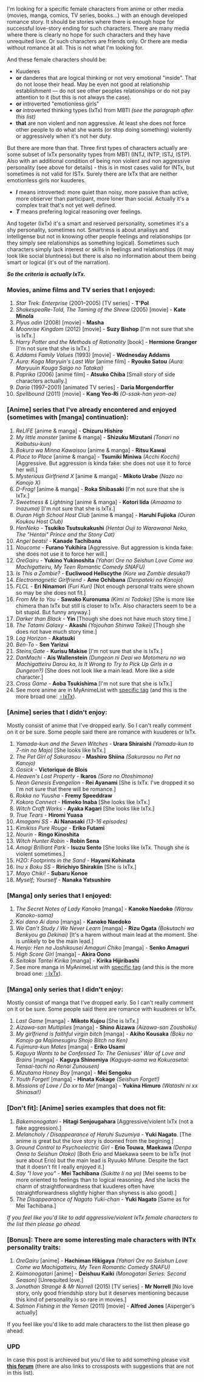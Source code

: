 I'm looking for a specific female characters from anime or other media (movies, manga, comics, TV series, books...) with an enough developed romance story. It should be stories where there is enough hope for successful love-story ending for such characters. There are many media where there is clearly no hope for such characters and they have unrequited love. Or such characters are friends only. Or there are media without romance at all. This is not what I'm looking for.

And these female characters should be:

- Kuuderes
- **or** danderes that are logical thinking or not very emotional "inside". That do not loose their head. May be even not good at relationship establishment — do not see other peoples relationships or do not pay attention to it (but this is not always the case).
- **or** introverted "emotionless girls"
- **or** introverted thinking types (IxTx) from MBTI *(see the paragraph after this list)*
- **that** are non violent and non aggressive. At least she does not force other people to do what she wants (or stop doing something​) violently or aggressively when it's not her duty.

But there are more than that. Three first types of characters actually are some subset of IxTx personality types from MBTI (INTJ, INTP, ISTJ, ISTP). Also with an additional condition of being non violent and non aggressive personality (see above for details) - this is in most cases valid for INTx, but sometimes is not valid for ISTx. Surely there are IxTx that are neither emotionless girls nor kuuderes.

- ***I*** means introverted: more quiet than noisy, more passive than active, more observer than participant, more loner than social. Actually it's a complex trait that's not yet well defined.
- ***T*** means prefering logical reasoning over feelings.

And togeter (IxTx) it's a smart and reserved personality, sometimes it's a shy personality, sometimes not. Smartness is about analisys and intelligense but not in knowing other people feelings and relationships (or they simply see relationships as something logical). Sometimes such characters simply lack interest or skills in feelings and relationships (it may look like social bluntness) but there is also no information about them being smart or logical (it's out of the narration).

***So the criteria is actually IxTx.***

### Movies, anime films and TV series that I enjoyed:

1. *Star Trek: Enterprise* (2001–2005) [TV series] - **T'Pol**
2. *ShakespeaRe-Told, The Taming of the Shrew* (2005) [movie] - **Kate Minola**
3. *Plyus odin* (2008) [movie] - **Masha**
4. *Moonrise Kingdom* (2012) [movie] - **Suzy Bishop** [I'm not sure that she is IxTx.]
5. *Harry Potter and the Methods of Rationality* [book] - **Hermione Granger** [I'm not sure that she is IxTx.]
6. *Addams Family Values* (1993) [movie] - **Wednesday Addams**
7. *Aura: Koga Maryuin's Last War* [anime film] - **Ryouko Satou** *(Aura: Maryuuin Kouga Saigo no Tatakai)*
8. *Paprika* (2006) [anime film] - **Atsuko Chiba** [Small story of side characters actually.]
9. *Daria* (1997–2001) [animated TV series] - **Daria Morgendorffer**
10. *Spellbound* (2011) [movie] - **Kang Yeo-Ri** *(O-ssak-han yeon-ae)*

### [Anime] series that I've already encontered and enjoyed (sometimes with [manga] continuation):

1. *ReLIFE* [anime & manga] - **Chizuru Hishiro**
2. *My little monster* [anime & manga] - **Shizuku Mizutani** *(Tonari no Kaibutsu-kun)*
3. *Bokura wa Minna Kawaisou* [anime & manga] - **Ritsu Kawai**
4. *Place to Place* [anime & manga] - **Tsumiki Miniwa** *(Acchi Kocchi)* [Aggressive. But aggression is kinda fake: she does not use it to force her will.]
5. *Mysterious Girlfriend X* [anime & manga] - **Mikoto Urabe** *(Nazo no Kanojo X)*
6. *D-Frag!* [anime & manga] - **Roka Shibasaki** [I'm not sure that she is IxTx.]
7. *Sweetness & Lightning* [anime & manga] - **Kotori Iida** *(Amaama to Inazuma)* [I'm not sure that she is IxTx.]
8. *Ouran High School Host Club* [anime & manga] - **Haruhi Fujioka** *(Ouran Koukou Host Club)*
9. *HenNeko* - **Tsukiko Tsutsukakushi** *(Hentai Ouji to Warawanai Neko, The "Hentai" Prince and the Stony Cat)*
10. *Angel beats!* - **Kanade Tachibana**
11. *Noucome* - **Furano Yukihira** [Aggressive. But aggression is kinda fake: she does not use it to force her will.]
12. *OreGairu* - **Yukino Yukinoshita** *(Yahari Ore no Seishun Love Come wa Machigatteiru, My Teen Romantic Comedy SNAFU)*  
13. *Is This a Zombie?* - **Eucliwood Hellscythe** *(Kore wa Zombie desuka?)*
14. *Electromagnetic Girlfriend* - **Ame Ochibana** *(Denpateki na Kanojo)*
15. *FLCL* - **Eri Ninamori** *(Furi Kuri)* [Not enough personal traits were shown so may be she does not fit.]
16. *From Me to You* - **Sawako Kuronuma** *(Kimi ni Todoke)* [She is more like chimera than IxTx but still is closer to IxTx. Also characters seem to be a bit stupid. But funny anyway.]
17. *Darker than Black* - **Yin** [Though she does not have much story time.]
18. *The Tatami Galaxy* - **Akashi** *(Yojouhan Shinwa Taikei)* [Though she does not have much story time.]
19. *Log Horizon* - **Akatsuki**
20. *Ben-To* - **Sen Yarizui**
21. *Steins;Gate* - **Kurisu Makise** [I'm not sure that she is IxTx.]
22. *DanMachi* - **Ais Wallenstein** *(Dungeon ni Deai wo Motomeru no wa Machigatteiru Darou ka, Is It Wrong to Try to Pick Up Girls in a Dungeon?)* [She does not look like a main lead. More like a side character.]
23. *Cross Game* - **Aoba Tsukishima** [I'm not sure that she is IxTx.]
24. See more anime are in MyAnimeList with [specific tag](https://myanimelist.net/animelist/kiwi0fruit?status=7&tag=2list) (and this is the more broad one: [♀IxTx](https://myanimelist.net/animelist/kiwi0fruit?status=7&tag=%E2%99%80IxTx)).

### [Anime] series that I didn't enjoy:

Mostly consist of anime that I've dropped early. So I can't really comment on it or be sure. Some people said there are romance with kuuderes or IxTx.

1. *Yamada-kun and the Seven Witches* - **Urara Shiraishi** *(Yamada-kun to 7-nin no Majo)* [She looks like IxTx.]
2. *The Pet Girl of Sakurasou* - **Mashiro Shiina** *(Sakurasou no Pet na Kanojo)*
3. *Gosick* - **Victorique de Blois**
4. *Heaven's Lost Property* - **Ikaros** *(Sora no Otoshimono)*
5. *Neon Genesis Evangelion* - **Rei Ayanami** [She is IxTx. I've dropped it so I'm not sure that there will be romance.]
6. *Rokka no Yuusha* - **Fremy Speeddraw**
7. *Kokoro Connect* - **Himeko Inaba** [She looks like IxTx.]
8. *Witch Craft Works* - **Ayaka Kagari** [She looks like IxTx.]
9. *True Tears* - **Hiromi Yuasa**
10. *Amagami SS* - **Ai Nanasaki** *(13-16 episodes)*
11. *Kimikiss Pure Rouge* - **Eriko Futami**
12. *Nourin* - **Ringo Kinoshita**
13. *Witch Hunter Robin* - **Robin Sena**
14. *Amagi Brilliant Park* - **Isuzu Sento** [She looks like IxTx. Though she is violent sometimes.]
15. *H2O: Footprints in the Sand* - **Hayami Kohinata**
16. *Inu x Boku SS* - **Ririchiyo Shirakiin** [She is IxTx.]
17. *Mayo Chiki!* - **Subaru Konoe**
18. *Myself; Yourself* - **Nanaka Yatsushiro**

### [Manga] only series that I enjoyed:

1. *The Secret Notes of Lady Kanoko* [manga] - **Kanoko Naedoko** *(Warau Kanoko-sama)*
2. *Koi dano Ai dano* [manga] - **Kanoko Naedoko**
3. *We Can't Study / We Never Learn* [manga] - **Rizu Ogata** *(Bokutachi wa Benkyou ga Dekinai)* [It's a harem without main lead at the moment. She is unlikely to be the main lead.]
4. *Henjo: Hen na Joshikousei Amaguri Chiko* [manga] - **Senko Amaguri**
5. *High Score Girl* [manga] - **Akira Oono**
6. *Seitokai Tantei Kirika* [manga] - **Kirika Hijiribashi**
7. See more manga in MyAnimeList with [specific tag](https://myanimelist.net/mangalist/kiwi0fruit?status=7&tag=2list) (and this is the more broad one: [♀IxTx](https://myanimelist.net/mangalist/kiwi0fruit?status=7&tag=%E2%99%80IxTx)).

### [Manga] only series that I didn't enjoy:

Mostly consist of manga that I've dropped early. So I can't really comment on it or be sure. Some people said there are romance with kuuderes or IxTx.

1. *Last Game* [manga] - **Mikoto Kujou** [She is IxTx.]
2. *Aizawa-san Multiplies* [manga] - **Shino Aizawa** *(Aizawa-san Zoushoku)*
3. *My girlfriend is faithful virgin bitch* [manga] - **Akiho Kousaka** *(Boku no Kanojo ga Majimesugiru Shojo Bitch na Ken)*
4. *Fujimura-kun Mates* [manga] - **Eriko Usami**
5. *Kaguya Wants to be Confessed To: The Geniuses' War of Love and Brains* [manga] - **Kaguya Shinomiya** *(Kaguya-sama wa Kokurasetai: Tensai-tachi no Renai Zunousen)*
6. *Mizutama Honey Boy* [manga] - **Mei Sengoku**
7. *Youth Forget!* [manga] - **Hinata Kokage** *(Seishun Forget!)*
8. *Missions of Love / Do xx to Me!* [manga] - **Yukina Himuro** *(Watashi ni xx Shinasai!)*

### [Don't fit]: [Anime] series examples that does not fit:

1. *Bakemonogatari* - **Hitagi Senjougahara** [Aggressive/violent IxTx (not a fake aggression).]
2. *Melancholy / Disappearance of Haruhi Suzumiya* - **Yuki Nagato**. [The anime is great but the love story is doomed from the begining.]
3. *Ground Control to Psychoelectric Girl* - **Erio Touwa**, **Maekawa** *(Denpa Onna to Seishun Otoko)* [Both Erio and Maekawa seem to be IxTx (not sure about Erio) but the main lead is Ryuuko Mifune. Despite the fact that it doesn't fit I really enjoyed it.]
4. *Say "I love you"* - **Mei Tachibana** *(Sukitte Ii na yo)* [Mei seems to be more oriented to feelings than to logical reasoning. And she lacks the charm of straightforwardness that kuuderes often have (straightforwardness slightly higher than shyness is also good).]
5. *The Disappearance of Nagato Yuki-chan* - **Yuki Nagato** [Same as for Mei Tachibana.]

*If you feel like you'd like to add aggressive/violent IxTx female characters to the list then please go ahead.*

### [Bonus]: There are some interesting male characters with INTx personality traits:

1. *OreGairu* [anime] - **Hachiman Hikigaya** *(Yahari Ore no Seishun Love Come wa Machigatteiru, My Teen Romantic Comedy SNAFU)*
2. *Koimonogatari* [anime] - **Deishuu Kaiki** *(Monogatari Series: Second Season)* [Unrequited love.]
3. *Jonathan Strange & Mr Norrell* (2015) [TV series] - **Mr Norrell** [No love story, only good friendship story but it deserves mentioning because this kind of personality is so rare in movies.]
4. *Salmon Fishing in the Yemen* (2011) [movie] - **Alfred Jones** [Asperger's actually]

If you feel like you'd like to add male characters to the list then please go ahead.

### UPD

In case this post is archieved but you'd like to add something please visit [**this forum**](https://myanimelist.net/forum/?topicid=1459621) (there are also links to crossposts with suggestions that are not in this list).
